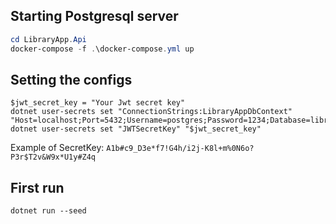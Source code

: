 ## Starting Postgresql server
```powershell
cd LibraryApp.Api
docker-compose -f .\docker-compose.yml up
```

## Setting the configs
```powershel
$jwt_secret_key = "Your Jwt secret key"
dotnet user-secrets set "ConnectionStrings:LibraryAppDbContext" "Host=localhost;Port=5432;Username=postgres;Password=1234;Database=library_db;"
dotnet user-secrets set "JWTSecretKey" "$jwt_secret_key"
```

Example of SecretKey: `A1b#c9_D3e*f7!G4h/i2j-K8l+m%0N6o?P3r$T2v&W9x*U1y#Z4q`

## First run
```poweshell
dotnet run --seed
```
